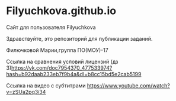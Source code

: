 # Filyuchkova.github.io
Сайт для пользователя Filyuchkova

Здравствуйте, это репозиторий для публикации заданий.

Филючковой Марии,группа  ПО(МОУ)-17

Ссылка на сравнения условий лицензий (дз 3)https://vk.com/doc7954370_477533974?hash=b92daab233eb7f9b4a&dl=b8cc15bd5e2cab5199

Ссылка на видео с субтитрами  https://www.youtube.com/watch?v=zSUa2pq3i34
